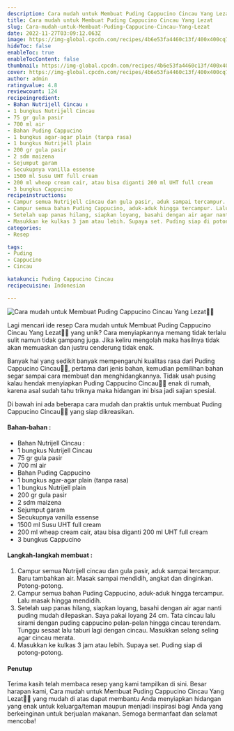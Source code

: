 ```yaml
---
description: Cara mudah untuk Membuat Puding Cappucino Cincau Yang Lezat"
title: Cara mudah untuk Membuat Puding Cappucino Cincau Yang Lezat
slug: Cara-mudah-untuk-Membuat-Puding-Cappucino-Cincau-Yang-Lezat
date: 2022-11-27T03:09:12.063Z
image: https://img-global.cpcdn.com/recipes/4b6e53fa4460c13f/400x400cq70/photo.jpg
hideToc: false
enableToc: true
enableTocContent: false
thumbnail: https://img-global.cpcdn.com/recipes/4b6e53fa4460c13f/400x400cq70/photo.jpg
cover: https://img-global.cpcdn.com/recipes/4b6e53fa4460c13f/400x400cq70/photo.jpg
author: admin
ratingvalue: 4.8
reviewcount: 124
recipeingredient:
- Bahan Nutrijell Cincau :
- 1 bungkus Nutrijell Cincau
- 75 gr gula pasir
- 700 ml air
- Bahan Puding Cappucino
- 1 bungkus agar-agar plain (tanpa rasa)
- 1 bungkus Nutrijell plain
- 200 gr gula pasir
- 2 sdm maizena
- Sejumput garam
- Secukupnya vanilla essense
- 1500 ml Susu UHT full cream
- 200 ml wheap cream cair, atau bisa diganti 200 ml UHT full cream
- 3 bungkus Cappucino
recipeinstructions:
- Campur semua Nutrijell cincau dan gula pasir, aduk sampai tercampur. Baru tambahkan air. Masak sampai mendidih, angkat dan dinginkan. Potong-potong.
- Campur semua bahan Puding Cappucino, aduk-aduk hingga tercampur. Lalu masak hingga mendidih.
- Setelah uap panas hilang, siapkan loyang, basahi dengan air agar nanti puding mudah dilepaskan. Saya pakai loyang 24 cm. Tata cincau lalu sirami dengan puding cappucino pelan-pelan hingga cincau terendam. Tunggu sesaat lalu taburi lagi dengan cincau. Masukkan selang seling agar cincau merata.
- Masukkan ke kulkas 3 jam atau lebih. Supaya set. Puding siap di potong-potong.
categories:
- Resep

tags:
- Puding
- Cappucino
- Cincau

katakunci: Puding Cappucino Cincau
recipecuisine: Indonesian

---
```


![Cara mudah untuk Membuat Puding Cappucino Cincau Yang Lezat👩‍🍳](https://img-global.cpcdn.com/recipes/4b6e53fa4460c13f/400x400cq70/photo.jpg)

Lagi mencari ide resep Cara mudah untuk Membuat Puding Cappucino Cincau Yang Lezat👩‍🍳 yang unik? Cara menyiapkannya memang tidak terlalu sulit namun tidak gampang juga. Jika keliru mengolah maka hasilnya tidak akan memuaskan dan justru cenderung tidak enak.

Banyak hal yang sedikit banyak mempengaruhi kualitas rasa dari Puding Cappucino Cincau👩‍🍳, pertama dari jenis bahan, kemudian pemilihan bahan segar sampai cara membuat dan menghidangkannya. Tidak usah pusing kalau hendak menyiapkan Puding Cappucino Cincau👩‍🍳 enak di rumah, karena asal sudah tahu triknya maka hidangan ini bisa jadi sajian spesial.

Di bawah ini ada beberapa cara mudah dan praktis untuk membuat Puding Cappucino Cincau👩‍🍳 yang siap dikreasikan.

<!--inarticleads1-->

#### Bahan-bahan :

- Bahan Nutrijell Cincau :
- 1 bungkus Nutrijell Cincau
- 75 gr gula pasir
- 700 ml air
- Bahan Puding Cappucino
- 1 bungkus agar-agar plain (tanpa rasa)
- 1 bungkus Nutrijell plain
- 200 gr gula pasir
- 2 sdm maizena
- Sejumput garam
- Secukupnya vanilla essense
- 1500 ml Susu UHT full cream
- 200 ml wheap cream cair, atau bisa diganti 200 ml UHT full cream
- 3 bungkus Cappucino

<!--inarticleads2-->

#### Langkah-langkah membuat :

1. Campur semua Nutrijell cincau dan gula pasir, aduk sampai tercampur. Baru tambahkan air. Masak sampai mendidih, angkat dan dinginkan. Potong-potong.
1. Campur semua bahan Puding Cappucino, aduk-aduk hingga tercampur. Lalu masak hingga mendidih.
1. Setelah uap panas hilang, siapkan loyang, basahi dengan air agar nanti puding mudah dilepaskan. Saya pakai loyang 24 cm. Tata cincau lalu sirami dengan puding cappucino pelan-pelan hingga cincau terendam. Tunggu sesaat lalu taburi lagi dengan cincau. Masukkan selang seling agar cincau merata.
1. Masukkan ke kulkas 3 jam atau lebih. Supaya set. Puding siap di potong-potong.

#### Penutup

Terima kasih telah membaca resep yang kami tampilkan di sini. Besar harapan kami, Cara mudah untuk Membuat Puding Cappucino Cincau Yang Lezat👩‍🍳 yang mudah di atas dapat membantu Anda menyiapkan hidangan yang enak untuk keluarga/teman maupun menjadi inspirasi bagi Anda yang berkeinginan untuk berjualan makanan. Semoga bermanfaat dan selamat mencoba!